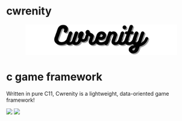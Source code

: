 # cwrenity

<p align="center">
<img src="branding/banner.png" alt="cwrenity logo" width="80%" height="80%">
</p>

# c game framework
Written in pure C11, Cwrenity is a lightweight, data-oriented game framework!

<p float="left">
  <img src="https://img.shields.io/github/license/kelestial/cwrenity?style=flat-square">
  <img src="https://img.shields.io/github/repo-size/kelestial/cwrenity?color=pink&style=flat-square"> 
</p>
